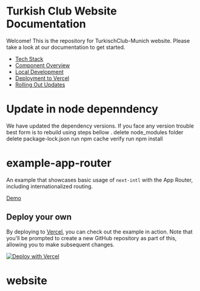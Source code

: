 # Turkish Club Website Documentation

Welcome! This is the repository for TurkischClub-Munich website.
Please take a look at our documentation to get started. 

- [Tech Stack](./documentation/tech-stack.md)
- [Component Overview](./documentation/components.md)
- [Local Development](./documentation/local-development.md)
- [Deployment to Vercel](./documentation/deployment.md)
- [Rolling Out Updates](./documentation/updates.md)

# Update in node depenndency 

We have updated the dependency versions. If you face any version trouble best form is to rebuild using steps bellow . 
    delete node_modules folder
    delete package-lock.json
    run npm cache verify
    run npm install


# example-app-router

An example that showcases basic usage of `next-intl` with the App Router, including internationalized routing.

[Demo](https://next-intl-example-app-router.vercel.app/)

## Deploy your own

By deploying to [Vercel](https://vercel.com), you can check out the example in action. Note that you'll be prompted to create a new GitHub repository as part of this, allowing you to make subsequent changes.

[![Deploy with Vercel](https://vercel.com/button)](https://vercel.com/new/clone?repository-url=https://github.com/amannn/next-intl/tree/main/examples/example-app-router)
# website
